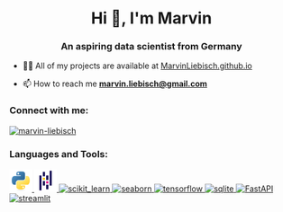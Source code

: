 <h1 align="center">Hi 👋, I'm Marvin</h1>
<h3 align="center">An aspiring data scientist from Germany</h3>

- 👨‍💻 All of my projects are available at [MarvinLiebisch.github.io](MarvinLiebisch.github.io)

- 📫 How to reach me **marvin.liebisch@gmail.com**

<h3 align="left">Connect with me:</h3>
<p align="left">
<a href="https://linkedin.com/in/marvin-liebisch" target="blank"><img align="center" src="https://raw.githubusercontent.com/rahuldkjain/github-profile-readme-generator/master/src/images/icons/Social/linked-in-alt.svg" alt="marvin-liebisch" height="30" width="40" /></a>
</p>

<h3 align="left">Languages and Tools:</h3>


  
  <p align="left"> 
  
  <a href="https://www.python.org" target="_blank" rel="noreferrer"> 
    <img src="https://raw.githubusercontent.com/devicons/devicon/master/icons/python/python-original.svg" alt="python" width="40" height="40"/> 
  </a> 
  
  <a href="https://pandas.pydata.org/" target="_blank" rel="noreferrer"> 
    <img src="https://raw.githubusercontent.com/devicons/devicon/2ae2a900d2f041da66e950e4d48052658d850630/icons/pandas/pandas-original.svg" alt="pandas" width="40"
       height="40"/> 
  </a> 
  
  <a href="https://scikit-learn.org/" target="_blank" rel="noreferrer"> 
    <img src="https://upload.wikimedia.org/wikipedia/commons/0/05/Scikit_learn_logo_small.svg" alt="scikit_learn" width="40" height="40"/> 
  </a> 
  
  <a href="https://seaborn.pydata.org/" target="_blank" rel="noreferrer"> 
    <img src="https://seaborn.pydata.org/_images/logo-mark-lightbg.svg" alt="seaborn" width="40" height="40"/> 
  </a> 
  
  <a href="https://www.tensorflow.org" target="_blank" rel="noreferrer"> 
    <img src="https://www.vectorlogo.zone/logos/tensorflow/tensorflow-icon.svg" alt="tensorflow" width="40" height="40"/> 
  </a> 

  <a href="https://www.sqlite.org/" target="_blank" rel="noreferrer"> 
    <img src="https://www.vectorlogo.zone/logos/sqlite/sqlite-icon.svg" alt="sqlite" width="40" height="40"/> 
  </a> 
  
  <a href="https://fastapi.tiangolo.com/" target="_blank" rel="noreferrer"> 
    <img src="https://cdn.worldvectorlogo.com/logos/fastapi.svg" alt="FastAPI" width="40" height="40"/> 
  </a>
  
  <a href="https://streamlit.io/" target="_blank" rel="noreferrer"> 
  <img src="https://i.ibb.co/WWnqyNm/45109972-removebg-preview.png" alt="streamlit" width="40" height="40"/> 
 </a> 

</p>
  
